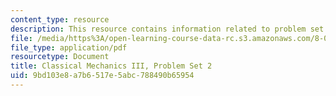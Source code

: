 ```yaml
---
content_type: resource
description: This resource contains information related to problem set 2.
file: /media/https%3A/open-learning-course-data-rc.s3.amazonaws.com/8-09-classical-mechanics-iii-fall-2014/9bd103e8a7b6517e5abc788490b65954_MIT8_09F14_pset2.pdf
file_type: application/pdf
resourcetype: Document
title: Classical Mechanics III, Problem Set 2
uid: 9bd103e8-a7b6-517e-5abc-788490b65954
---
```

